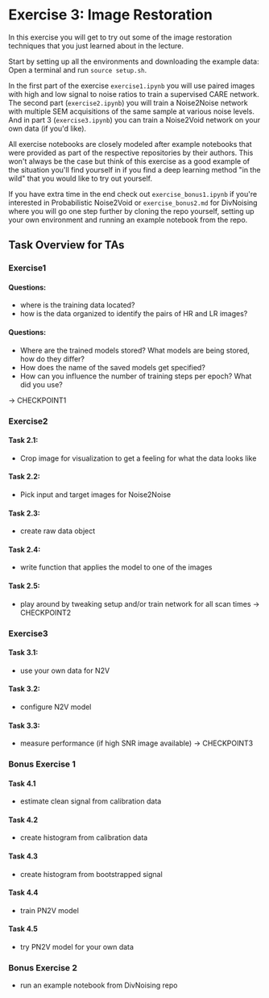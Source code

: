 # Exercise 3: Image Restoration

In this exercise you will get to try out some of the image restoration techniques that you just learned about in the lecture.

Start by setting up all the environments and downloading the example data: Open a terminal and run `source setup.sh`.

In the first part of the exercise `exercise1.ipynb` you will use paired images with high and low signal to noise ratios to train a supervised CARE network. The second part (`exercise2.ipynb`) you will train a Noise2Noise network with multiple SEM acquisitions of the same sample at various noise levels. And in part 3 (`exercise3.ipynb`) you can train a Noise2Void network on your own data (if you'd like).

All exercise notebooks are closely modeled after example notebooks that were provided as part of the respective repositories by their authors. This won't always be the case but think of this exercise as a good example of the situation you'll find yourself in if you find a deep learning method "in the wild" that you would like to try out yourself.

If you have extra time in the end check out `exercise_bonus1.ipynb` if you're interested in Probabilistic Noise2Void or `exercise_bonus2.md` for DivNoising where you will go one step further by cloning the repo yourself, setting up your own environment and running an example notebook from the repo.








## Task Overview for TAs

### Exercise1
#### Questions:
- where is the training data located?
- how is the data organized to identify the pairs of HR and LR images?
#### Questions:
- Where are the trained models stored? What models are being stored, how do they differ?
- How does the name of the saved models get specified?
- How can you influence the number of training steps per epoch? What did you use?

-> CHECKPOINT1

### Exercise2
#### Task 2.1:
- Crop image for visualization to get a feeling for what the data looks like
#### Task 2.2:
- Pick input and target images for Noise2Noise
#### Task 2.3:
- create raw data object
#### Task 2.4:
- write function that applies the model to one of the images
#### Task 2.5:
- play around by tweaking setup and/or train network for all scan times
-> CHECKPOINT2

### Exercise3
#### Task 3.1:
- use your own data for N2V
#### Task 3.2:
- configure N2V model
#### Task 3.3:
- measure performance (if high SNR image available)
-> CHECKPOINT3

### Bonus Exercise 1
#### Task 4.1
- estimate clean signal from calibration data
#### Task 4.2
- create histogram from calibration data
#### Task 4.3
- create histogram from bootstrapped signal
#### Task 4.4
- train PN2V model
#### Task 4.5
- try PN2V model for your own data

### Bonus Exercise 2
- run an example notebook from DivNoising repo

